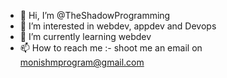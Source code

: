 - 👋 Hi, I’m @TheShadowProgramming
- 👀 I’m interested in webdev, appdev and Devops
- 🌱 I’m currently learning webdev
- 📫 How to reach me :- shoot me an email on monishmprogram@gmail.com

<!---
TheShadowProgramming/TheShadowProgramming is a ✨ special ✨ repository because its `README.md` (this file) appears on your GitHub profile.
You can click the Preview link to take a look at your changes.
--->
